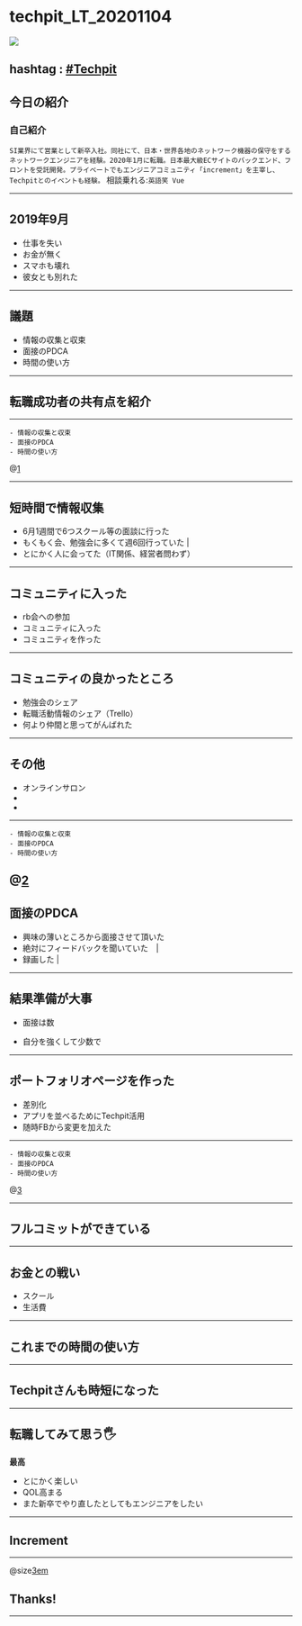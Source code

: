 # techpit_LT_20201104

![](https://avatars1.githubusercontent.com/u/45118406?s=100&u=7a8a177afc05cd1abd42bbe0b4bc53fdf4d56afa&v=4)

hashtag : [#Techpit](https://twitter.com/intent/tweet?text=&hashtags=Techpit)
---
## 今日の紹介

### 自己紹介
`SI業界にて営業として新卒入社。同社にて、日本・世界各地のネットワーク機器の保守をするネットワークエンジニアを経験。2020年1月に転職。日本最大級ECサイトのバックエンド、フロントを受託開発。プライベートでもエンジニアコミュニティ「increment」を主宰し、Techpitとのイベントも経験。`
相談乗れる:`英語笑 Vue`

---
## 2019年9月
- 仕事を失い
- お金が無く
- スマホも壊れ
- 彼女とも別れた
---

## 議題

- 情報の収集と収束
- 面接のPDCA
- 時間の使い方

---
## 転職成功者の共有点を紹介
---
```
- 情報の収集と収束
- 面接のPDCA
- 時間の使い方
```
@[1]()

---
## 短時間で情報収集
- 6月1週間で6つスクール等の面談に行った
- もくもく会、勉強会に多くて週6回行っていた |
- とにかく人に会ってた（IT関係、経営者問わず）
---
## コミュニティに入った
- rb会への参加
- コミュニティに入った
- コミュニティを作った
---
## コミュニティの良かったところ
- 勉強会のシェア
- 転職活動情報のシェア（Trello）
- 何より仲間と思ってがんばれた
---
## その他
- オンラインサロン
- 
- 
---

```
- 情報の収集と収束
- 面接のPDCA
- 時間の使い方
```
@[2]()
---
## 面接のPDCA
- 興味の薄いところから面接させて頂いた
- 絶対にフィードバックを聞いていた　|
- 録画した |
---
## 結果準備が大事
- 面接は数

- 自分を強くして少数で

---

## ポートフォリオページを作った
- 差別化
- アプリを並べるためにTechpit活用
- 随時FBから変更を加えた

---

```
- 情報の収集と収束
- 面接のPDCA
- 時間の使い方
```
@[3]()

---
## フルコミットができている


---
## お金との戦い
- スクール
- 生活費

---
## これまでの時間の使い方

---
## Techpitさんも時短になった



---
## 転職してみて思う🖐

**最高**
- とにかく楽しい
- QOL高まる
- また新卒でやり直したとしてもエンジニアをしたい
---
## Increment

---

@size[3em](🍷)

## Thanks!

---

